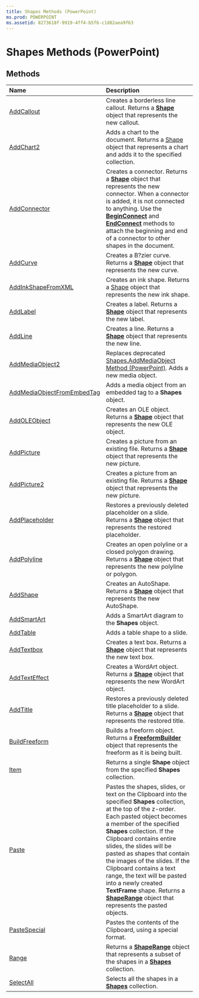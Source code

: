 ```yaml
---
title: Shapes Methods (PowerPoint)
ms.prod: POWERPOINT
ms.assetid: 8273618f-9919-4ff4-b5f6-c1d82aea9f63
---
```



# Shapes Methods (PowerPoint)

## Methods



|**Name**|**Description**|
|:-----|:-----|
|[AddCallout](shapes-addcallout-method-powerpoint.md)|Creates a borderless line callout. Returns a  **[Shape](shape-object-powerpoint.md)** object that represents the new callout.|
|[AddChart2](shapes-addchart2-method-powerpoint.md)|Adds a chart to the document. Returns a [Shape](shape-object-powerpoint.md) object that represents a chart and adds it to the specified collection.|
|[AddConnector](shapes-addconnector-method-powerpoint.md)|Creates a connector. Returns a  **[Shape](shape-object-powerpoint.md)** object that represents the new connector. When a connector is added, it is not connected to anything. Use the **[BeginConnect](connectorformat-beginconnect-method-powerpoint.md)** and **[EndConnect](connectorformat-endconnect-method-powerpoint.md)** methods to attach the beginning and end of a connector to other shapes in the document.|
|[AddCurve](shapes-addcurve-method-powerpoint.md)|Creates a B?zier curve. Returns a  **[Shape](shape-object-powerpoint.md)** object that represents the new curve.|
|[AddInkShapeFromXML](shapes-addinkshapefromxml-method-powerpoint.md)|Creates an ink shape. Returns a [Shape](shape-object-powerpoint.md) object that represents the new ink shape.|
|[AddLabel](shapes-addlabel-method-powerpoint.md)|Creates a label. Returns a  **[Shape](shape-object-powerpoint.md)** object that represents the new label.|
|[AddLine](shapes-addline-method-powerpoint.md)|Creates a line. Returns a  **[Shape](shape-object-powerpoint.md)** object that represents the new line.|
|[AddMediaObject2](shapes-addmediaobject2-method-powerpoint.md)|Replaces deprecated [Shapes.AddMediaObject Method (PowerPoint)](shapes-addmediaobject-method-powerpoint.md). Adds a new media object. |
|[AddMediaObjectFromEmbedTag](shapes-addmediaobjectfromembedtag-method-powerpoint.md)|Adds a media object from an embedded tag to a  **Shapes** object.|
|[AddOLEObject](shapes-addoleobject-method-powerpoint.md)|Creates an OLE object. Returns a  **[Shape](shape-object-powerpoint.md)** object that represents the new OLE object.|
|[AddPicture](shapes-addpicture-method-powerpoint.md)|Creates a picture from an existing file. Returns a  **[Shape](shape-object-powerpoint.md)** object that represents the new picture.|
|[AddPicture2](shapes-addpicture2-method-powerpoint.md)|Creates a picture from an existing file. Returns a  **[Shape](shape-object-powerpoint.md)** object that represents the new picture.|
|[AddPlaceholder](shapes-addplaceholder-method-powerpoint.md)|Restores a previously deleted placeholder on a slide. Returns a  **[Shape](shape-object-powerpoint.md)** object that represents the restored placeholder.|
|[AddPolyline](shapes-addpolyline-method-powerpoint.md)|Creates an open polyline or a closed polygon drawing. Returns a  **[Shape](shape-object-powerpoint.md)** object that represents the new polyline or polygon.|
|[AddShape](shapes-addshape-method-powerpoint.md)|Creates an AutoShape. Returns a  **[Shape](shape-object-powerpoint.md)** object that represents the new AutoShape.|
|[AddSmartArt](shapes-addsmartart-method-powerpoint.md)|Adds a SmartArt diagram to the  **Shapes** object.|
|[AddTable](shapes-addtable-method-powerpoint.md)|Adds a table shape to a slide.|
|[AddTextbox](shapes-addtextbox-method-powerpoint.md)|Creates a text box. Returns a  **[Shape](shape-object-powerpoint.md)** object that represents the new text box.|
|[AddTextEffect](shapes-addtexteffect-method-powerpoint.md)|Creates a WordArt object. Returns a  **[Shape](shape-object-powerpoint.md)** object that represents the new WordArt object.|
|[AddTitle](shapes-addtitle-method-powerpoint.md)|Restores a previously deleted title placeholder to a slide. Returns a  **[Shape](shape-object-powerpoint.md)** object that represents the restored title.|
|[BuildFreeform](shapes-buildfreeform-method-powerpoint.md)|Builds a freeform object. Returns a  **[FreeformBuilder](freeformbuilder-object-powerpoint.md)** object that represents the freeform as it is being built.|
|[Item](shapes-item-method-powerpoint.md)|Returns a single  **Shape** object from the specified **Shapes** collection.|
|[Paste](shapes-paste-method-powerpoint.md)|Pastes the shapes, slides, or text on the Clipboard into the specified  **Shapes** collection, at the top of the z-order. Each pasted object becomes a member of the specified **Shapes** collection. If the Clipboard contains entire slides, the slides will be pasted as shapes that contain the images of the slides. If the Clipboard contains a text range, the text will be pasted into a newly created **TextFrame** shape. Returns a **[ShapeRange](shaperange-object-powerpoint.md)** object that represents the pasted objects.|
|[PasteSpecial](shapes-pastespecial-method-powerpoint.md)|Pastes the contents of the Clipboard, using a special format.|
|[Range](shapes-range-method-powerpoint.md)|Returns a  **[ShapeRange](shaperange-object-powerpoint.md)** object that represents a subset of the shapes in a **[Shapes](shapes-object-powerpoint.md)** collection.|
|[SelectAll](shapes-selectall-method-powerpoint.md)|Selects all the shapes in a  **[Shapes](shapes-object-powerpoint.md)** collection.|

